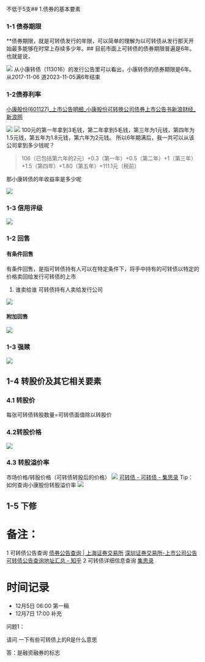 不低于5支## 1.债券的基本要素
### 1-1 债券期限
**债券期限，就是可转债发行的年限，可以简单的理解为以可转债从发行那天开始最多能够在时常上存续多少年。##
目前市面上可转债的债券期限普遍是6年。也就是说，


![](https://tva1.sinaimg.cn/large/0081Kckwly1gldsmrz2ffj31620u0wlo.jpg)
从小康转债（113016）的发行公告里可以看出，小康转债的债券期限是6年。从2017-11-06 道2023-11-05满6年结束
### 1-2债券利率
[小康股份(601127)_上市公告明细_小康股份可转换公司债券上市公告书新浪财经_新浪网](http://vip.stock.finance.sina.com.cn/corp/view/vISSUE_MarketBulletinDetail.php?stockid=601127&id=3878114)

![](https://tva1.sinaimg.cn/large/0081Kckwly1gldsmzdo7zj31d80u07bl.jpg)
![](https://tva1.sinaimg.cn/large/0081Kckwly1glfjh0b930j30zi0gin2q.jpg)
100元的第一年拿到3毛钱，第二年拿到5毛钱，第三年为1元钱，第四年为1.5元钱，第五年为1.8元钱，第六年为2元钱。
所以6年期满后，我一共可以从该公司拿到多少钱呢？
> 106（已包括第六年的2元）+0.3（第一年）+0.5（第二年）+1（第三年）+1.5（第四年）+1.80（第五年）=111.1元（税前）

那小康转债的年收益率是多少呢

![](https://tva1.sinaimg.cn/large/0081Kckwly1glfjfco0v4j318q0sk0yp.jpg)


### 1-3 信用评级
![](https://tva1.sinaimg.cn/large/0081Kckwly1gldsoqiqdrj319b0u046h.jpg)
### 1-2 回售
#### 有条件回售
有条件回售，是指可转债持有人可以在特定条件下，将手中持有的可转债以特定的价格卖回给发行可转债的上市
1. 谁卖给谁
可转债持有人卖给发行公司

![](https://tva1.sinaimg.cn/large/0081Kckwly1glek10bny1j313v0u0178.jpg)
#### 附加回售
![](https://tva1.sinaimg.cn/large/0081Kckwly1glek6fwesrj312s0u0nc6.jpg)

### 1-3 强赎
![](https://tva1.sinaimg.cn/large/0081Kckwly1glekb83jerj316j0u0nag.jpg)


## 1-4 转股价及其它相关要素
### 4.1 转股价
每张可转债转股数量=可转债面值除以转股价

### 4.2转股价格
![](https://tva1.sinaimg.cn/large/0081Kckwly1glffp5lp0sj31f80u01kx.jpg)
### 4.3 转股溢价率
市场价格/转股价格（可转债转股后的价格）
![](https://tva1.sinaimg.cn/large/0081Kckwly1glffk0pojxj31kg0u0x5m.jpg)
[可转债 - 可转债 - 集思录](https://www.jisilu.cn/data/cbnew/#cb)
Tip： 如何查询小康股份转股溢价率
![](https://tva1.sinaimg.cn/large/0081Kckwly1glffm2svlsj31jl0u07qf.jpg)


## 1-5 下修


# 备注：
1 可转债公告查询
[债券公告查询 | 上海证券交易所](http://www.sse.com.cn/disclosure/bond/convertible/)
[深圳证券交易所-上市公司公告](http://www.szse.cn/disclosure/listed/notice/)
[可转债公告查询地址汇总 - 知乎](https://zhuanlan.zhihu.com/p/147624228)
2 可转债详细信息查询
[集思录](https://www.jisilu.cn/)

# 时间记录
- 12月5日 06:00 第一稿
- 12月7日 17:00 补充



问题1：

请问 一下有些可转债上的R是什么意思

答：是融资融券的标志
